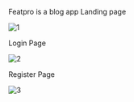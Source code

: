 Featpro is a blog app
Landing page

![1](https://github.com/vikaas-sharma/Featpro/assets/134483699/f89dc5dc-1275-4757-a6a3-f5768a5e9333)

Login Page

![2](https://github.com/vikaas-sharma/Featpro/assets/134483699/0151b130-670f-46e4-90de-6559ca8b98b4)


Register Page

![3](https://github.com/vikaas-sharma/Featpro/assets/134483699/ee94a1cb-64e8-487f-bc80-d3cb86bdc333)
